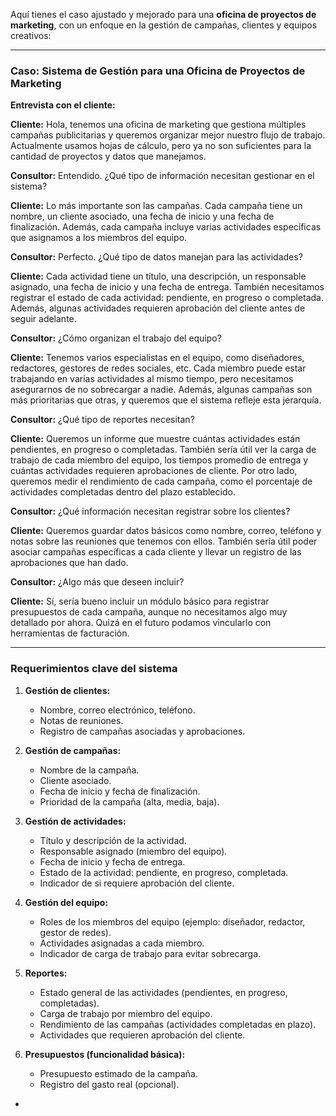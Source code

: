 Aquí tienes el caso ajustado y mejorado para una **oficina de proyectos de marketing**, con un enfoque en la gestión de campañas, clientes y equipos creativos:

---

### **Caso: Sistema de Gestión para una Oficina de Proyectos de Marketing**

**Entrevista con el cliente:**

**Cliente:** Hola, tenemos una oficina de marketing que gestiona múltiples campañas publicitarias y queremos organizar mejor nuestro flujo de trabajo. Actualmente usamos hojas de cálculo, pero ya no son suficientes para la cantidad de proyectos y datos que manejamos.

**Consultor:** Entendido. ¿Qué tipo de información necesitan gestionar en el sistema?

**Cliente:** Lo más importante son las campañas. Cada campaña tiene un nombre, un cliente asociado, una fecha de inicio y una fecha de finalización. Además, cada campaña incluye varias actividades específicas que asignamos a los miembros del equipo.

**Consultor:** Perfecto. ¿Qué tipo de datos manejan para las actividades?

**Cliente:** Cada actividad tiene un título, una descripción, un responsable asignado, una fecha de inicio y una fecha de entrega. También necesitamos registrar el estado de cada actividad: pendiente, en progreso o completada. Además, algunas actividades requieren aprobación del cliente antes de seguir adelante.

**Consultor:** ¿Cómo organizan el trabajo del equipo?

**Cliente:** Tenemos varios especialistas en el equipo, como diseñadores, redactores, gestores de redes sociales, etc. Cada miembro puede estar trabajando en varias actividades al mismo tiempo, pero necesitamos asegurarnos de no sobrecargar a nadie. Además, algunas campañas son más prioritarias que otras, y queremos que el sistema refleje esta jerarquía.

**Consultor:** ¿Qué tipo de reportes necesitan?

**Cliente:** Queremos un informe que muestre cuántas actividades están pendientes, en progreso o completadas. También sería útil ver la carga de trabajo de cada miembro del equipo, los tiempos promedio de entrega y cuántas actividades requieren aprobaciones de cliente. Por otro lado, queremos medir el rendimiento de cada campaña, como el porcentaje de actividades completadas dentro del plazo establecido.

**Consultor:** ¿Qué información necesitan registrar sobre los clientes?

**Cliente:** Queremos guardar datos básicos como nombre, correo, teléfono y notas sobre las reuniones que tenemos con ellos. También sería útil poder asociar campañas específicas a cada cliente y llevar un registro de las aprobaciones que han dado.

**Consultor:** ¿Algo más que deseen incluir?

**Cliente:** Sí, sería bueno incluir un módulo básico para registrar presupuestos de cada campaña, aunque no necesitamos algo muy detallado por ahora. Quizá en el futuro podamos vincularlo con herramientas de facturación.

---

### **Requerimientos clave del sistema**

1. **Gestión de clientes:**
   - Nombre, correo electrónico, teléfono.
   - Notas de reuniones.
   - Registro de campañas asociadas y aprobaciones.

2. **Gestión de campañas:**
   - Nombre de la campaña.
   - Cliente asociado.
   - Fecha de inicio y fecha de finalización.
   - Prioridad de la campaña (alta, media, baja).

3. **Gestión de actividades:**
   - Título y descripción de la actividad.
   - Responsable asignado (miembro del equipo).
   - Fecha de inicio y fecha de entrega.
   - Estado de la actividad: pendiente, en progreso, completada.
   - Indicador de si requiere aprobación del cliente.

4. **Gestión del equipo:**
   - Roles de los miembros del equipo (ejemplo: diseñador, redactor, gestor de redes).
   - Actividades asignadas a cada miembro.
   - Indicador de carga de trabajo para evitar sobrecarga.

5. **Reportes:**
   - Estado general de las actividades (pendientes, en progreso, completadas).
   - Carga de trabajo por miembro del equipo.
   - Rendimiento de las campañas (actividades completadas en plazo).
   - Actividades que requieren aprobación del cliente.

6. **Presupuestos (funcionalidad básica):**
   - Presupuesto estimado de la campaña.
   - Registro del gasto real (opcional).

-
